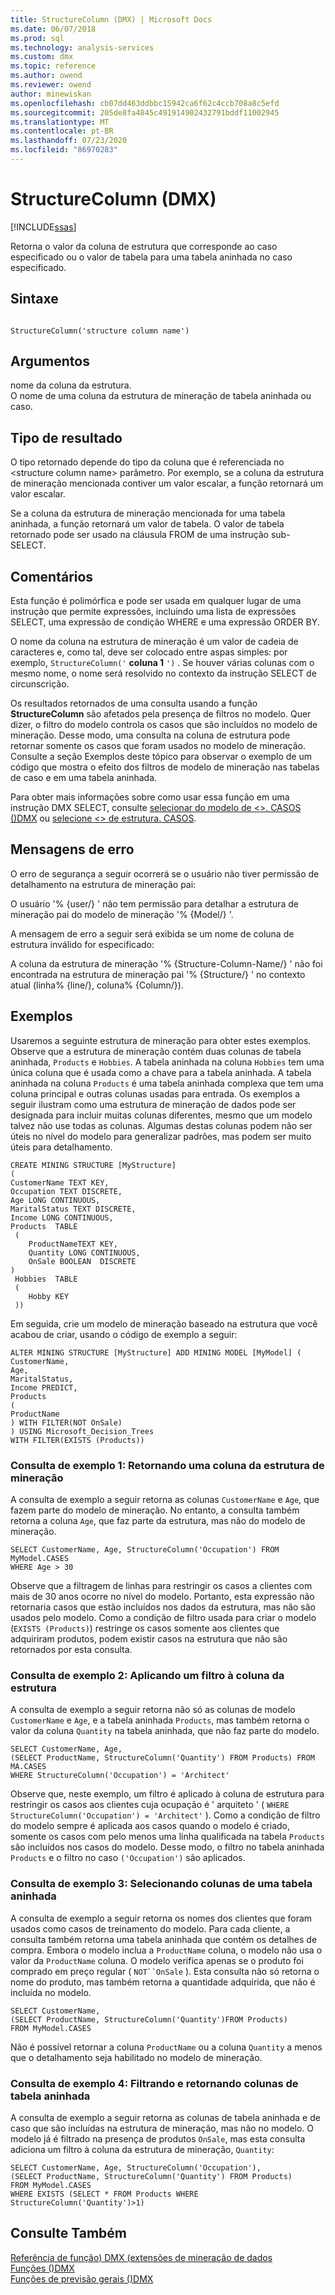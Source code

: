 ```yaml
---
title: StructureColumn (DMX) | Microsoft Docs
ms.date: 06/07/2018
ms.prod: sql
ms.technology: analysis-services
ms.custom: dmx
ms.topic: reference
ms.author: owend
ms.reviewer: owend
author: minewiskan
ms.openlocfilehash: cb07dd463ddbbc15942ca6f62c4ccb708a8c5efd
ms.sourcegitcommit: 205de8fa4845c491914902432791bddf11002945
ms.translationtype: MT
ms.contentlocale: pt-BR
ms.lasthandoff: 07/23/2020
ms.locfileid: "86970283"
---
```

# <a name="structurecolumn-dmx"></a>StructureColumn (DMX)
[!INCLUDE[ssas](../includes/applies-to-version/ssas.md)]

  Retorna o valor da coluna de estrutura que corresponde ao caso especificado ou o valor de tabela para uma tabela aninhada no caso especificado.  
  
## <a name="syntax"></a>Sintaxe  
  
```  
  
StructureColumn('structure column name')  
```  
  
## <a name="arguments"></a>Argumentos  
 nome da coluna da estrutura.  
 O nome de uma coluna da estrutura de mineração de tabela aninhada ou caso.  
  
## <a name="result-type"></a>Tipo de resultado  
 O tipo retornado depende do tipo da coluna que é referenciada no \<structure column name> parâmetro. Por exemplo, se a coluna da estrutura de mineração mencionada contiver um valor escalar, a função retornará um valor escalar.  
  
 Se a coluna da estrutura de mineração mencionada for uma tabela aninhada, a função retornará um valor de tabela. O valor de tabela retornado pode ser usado na cláusula FROM de uma instrução sub-SELECT.  
  
## <a name="remarks"></a>Comentários  
 Esta função é polimórfica e pode ser usada em qualquer lugar de uma instrução que permite expressões, incluindo uma lista de expressões SELECT, uma expressão de condição WHERE e uma expressão ORDER BY.  
  
 O nome da coluna na estrutura de mineração é um valor de cadeia de caracteres e, como tal, deve ser colocado entre aspas simples: por exemplo, `StructureColumn('` **coluna 1** `')` . Se houver várias colunas com o mesmo nome, o nome será resolvido no contexto da instrução SELECT de circunscrição.  
  
 Os resultados retornados de uma consulta usando a função **StructureColumn** são afetados pela presença de filtros no modelo. Quer dizer, o filtro do modelo controla os casos que são incluídos no modelo de mineração. Desse modo, uma consulta na coluna de estrutura pode retornar somente os casos que foram usados no modelo de mineração. Consulte a seção Exemplos deste tópico para observar o exemplo de um código que mostra o efeito dos filtros de modelo de mineração nas tabelas de caso e em uma tabela aninhada.  
  
 Para obter mais informações sobre como usar essa função em uma instrução DMX SELECT, consulte [selecionar do modelo de &#60;&#62;. CASOS &#40;&#41;DMX](../dmx/select-from-model-cases-dmx.md) ou [selecione &#60;&#62; de estrutura. CASOS](../dmx/select-from-structure-cases.md).  
  
## <a name="error-messages"></a>Mensagens de erro  
 O erro de segurança a seguir ocorrerá se o usuário não tiver permissão de detalhamento na estrutura de mineração pai:  
  
 O usuário '% {user/} ' não tem permissão para detalhar a estrutura de mineração pai do modelo de mineração '% {Model/} '.  
  
 A mensagem de erro a seguir será exibida se um nome de coluna de estrutura inválido for especificado:  
  
 A coluna da estrutura de mineração '% {Structure-Column-Name/} ' não foi encontrada na estrutura de mineração pai '% {Structure/} ' no contexto atual (linha% {line/}, coluna% {Column/}).  
  
## <a name="examples"></a>Exemplos  
 Usaremos a seguinte estrutura de mineração para obter estes exemplos. Observe que a estrutura de mineração contém duas colunas de tabela aninhada, `Products` e `Hobbies`. A tabela aninhada na coluna `Hobbies` tem uma única coluna que é usada como a chave para a tabela aninhada. A tabela aninhada na coluna `Products` é uma tabela aninhada complexa que tem uma coluna principal e outras colunas usadas para entrada. Os exemplos a seguir ilustram como uma estrutura de mineração de dados pode ser designada para incluir muitas colunas diferentes, mesmo que um modelo talvez não use todas as colunas. Algumas destas colunas podem não ser úteis no nível do modelo para generalizar padrões, mas podem ser muito úteis para detalhamento.  
  
```  
CREATE MINING STRUCTURE [MyStructure]   
(  
CustomerName TEXT KEY,  
Occupation TEXT DISCRETE,  
Age LONG CONTINUOUS,  
MaritalStatus TEXT DISCRETE,  
Income LONG CONTINUOUS,  
Products  TABLE  
 (  
    ProductNameTEXT KEY,  
    Quantity LONG CONTINUOUS,  
    OnSale BOOLEAN  DISCRETE  
)  
 Hobbies  TABLE  
 (  
    Hobby KEY  
 ))  
```  
  
 Em seguida, crie um modelo de mineração baseado na estrutura que você acabou de criar, usando o código de exemplo a seguir:  
  
```  
ALTER MINING STRUCTURE [MyStructure] ADD MINING MODEL [MyModel] (  
CustomerName,  
Age,  
MaritalStatus,  
Income PREDICT,  
Products   
(  
ProductName  
) WITH FILTER(NOT OnSale)  
) USING Microsoft_Decision_Trees   
WITH FILTER(EXISTS (Products))  
```  
  
### <a name="sample-query-1-returning-a-column-from-the-mining-structure"></a>Consulta de exemplo 1: Retornando uma coluna da estrutura de mineração  
 A consulta de exemplo a seguir retorna as colunas `CustomerName` e `Age`, que fazem parte do modelo de mineração. No entanto, a consulta também retorna a coluna `Age`, que faz parte da estrutura, mas não do modelo de mineração.  
  
```  
SELECT CustomerName, Age, StructureColumn('Occupation') FROM MyModel.CASES   
WHERE Age > 30  
```  
  
 Observe que a filtragem de linhas para restringir os casos a clientes com mais de 30 anos ocorre no nível do modelo. Portanto, esta expressão não retornaria casos que estão incluídos nos dados da estrutura, mas não são usados pelo modelo. Como a condição de filtro usada para criar o modelo (`EXISTS (Products)`) restringe os casos somente aos clientes que adquiriram produtos, podem existir casos na estrutura que não são retornados por esta consulta.  
  
### <a name="sample-query-2-applying-a-filter-to-the-structure-column"></a>Consulta de exemplo 2: Aplicando um filtro à coluna da estrutura  
 A consulta de exemplo a seguir retorna não só as colunas de modelo `CustomerName` e `Age`, e a tabela aninhada `Products`, mas também retorna o valor da coluna `Quantity` na tabela aninhada, que não faz parte do modelo.  
  
```  
SELECT CustomerName, Age,  
(SELECT ProductName, StructureColumn('Quantity') FROM Products) FROM MA.CASES   
WHERE StructureColumn('Occupation') = 'Architect'  
```  
  
 Observe que, neste exemplo, um filtro é aplicado à coluna de estrutura para restringir os casos aos clientes cuja ocupação é ' arquiteto ' ( `WHERE StructureColumn('Occupation') = 'Architect'` ). Como a condição de filtro do modelo sempre é aplicada aos casos quando o modelo é criado, somente os casos com pelo menos uma linha qualificada na tabela `Products` são incluídos nos casos do modelo. Desse modo, o filtro no tabela aninhada `Products` e o filtro no caso `('Occupation')` são aplicados.  
  
### <a name="sample-query-3-selecting-columns-from-a-nested-table"></a>Consulta de exemplo 3: Selecionando colunas de uma tabela aninhada  
 A consulta de exemplo a seguir retorna os nomes dos clientes que foram usados como casos de treinamento do modelo. Para cada cliente, a consulta também retorna uma tabela aninhada que contém os detalhes de compra. Embora o modelo inclua a `ProductName` coluna, o modelo não usa o valor da `ProductName` coluna. O modelo verifica apenas se o produto foi comprado em preço regular ( `NOT``OnSale` ). Esta consulta não só retorna o nome do produto, mas também retorna a quantidade adquirida, que não é incluída no modelo.  
  
```  
SELECT CustomerName,    
(SELECT ProductName, StructureColumn('Quantity')FROM Products)   
FROM MyModel.CASES  
```  
  
 Não é possível retornar a coluna `ProductName` ou a coluna `Quantity` a menos que o detalhamento seja habilitado no modelo de mineração.  
  
### <a name="sample-query-4-filtering-on-and-returning-nested-table-columns"></a>Consulta de exemplo 4: Filtrando e retornando colunas de tabela aninhada  
 A consulta de exemplo a seguir retorna as colunas de tabela aninhada e de caso que são incluídas na estrutura de mineração, mas não no modelo. O modelo já é filtrado na presença de produtos `OnSale`, mas esta consulta adiciona um filtro à coluna da estrutura de mineração, `Quantity`:  
  
```  
SELECT CustomerName, Age, StructureColumn('Occupation'),   
(SELECT ProductName, StructureColumn('Quantity') FROM Products)   
FROM MyModel.CASES   
WHERE EXISTS (SELECT * FROM Products WHERE StructureColumn('Quantity')>1)  
```  
  
## <a name="see-also"></a>Consulte Também  
 [Referência de função&#41; DMX &#40;extensões de mineração de dados](../dmx/data-mining-extensions-dmx-function-reference.md)   
 [Funções &#40;&#41;DMX](../dmx/functions-dmx.md)   
 [Funções de previsão gerais &#40;&#41;DMX](../dmx/general-prediction-functions-dmx.md)  
  
  
